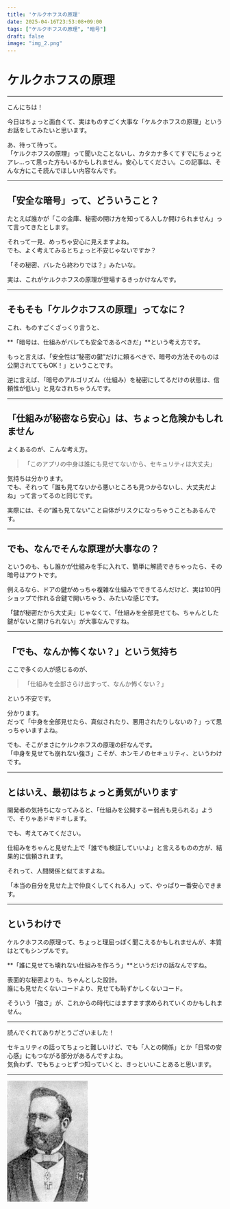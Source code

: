 ```yaml
---
title: 'ケルクホフスの原理'
date: 2025-04-16T23:53:08+09:00
tags: ["ケルクホフスの原理", "暗号"]
draft: false
image: "img_2.png"
---
```


# ケルクホフスの原理

---

こんにちは！

今日はちょっと面白くて、実はものすごく大事な「ケルクホフスの原理」というお話をしてみたいと思います。

あ、待って待って。  
「ケルクホフスの原理」って聞いたことないし、カタカナ多くてすでにちょっとアレ…って思った方もいるかもしれません。安心してください。この記事は、そんな方にこそ読んでほしい内容なんです。

---

## 「安全な暗号」って、どういうこと？

たとえば誰かが「この金庫、秘密の開け方を知ってる人しか開けられません」って言ってきたとします。

それって一見、めっちゃ安心に見えますよね。  
でも、よく考えてみるとちょっと不安じゃないですか？

「その秘密、バレたら終わりでは？」みたいな。

実は、これがケルクホフスの原理が登場するきっかけなんです。

---

## そもそも「ケルクホフスの原理」ってなに？

これ、ものすごくざっくり言うと、

**「暗号は、仕組みがバレても安全であるべきだ」**という考え方です。

もっと言えば、「安全性は“秘密の鍵”だけに頼るべきで、暗号の方法そのものは公開されててもOK！」ということです。

逆に言えば、「暗号のアルゴリズム（仕組み）を秘密にしてるだけの状態は、信頼性が低い」と見なされちゃうんです。

---

## 「仕組みが秘密なら安心」は、ちょっと危険かもしれません

よくあるのが、こんな考え方。

>「このアプリの中身は誰にも見せてないから、セキュリティは大丈夫」

気持ちは分かります。  
でも、それって「誰も見てないから悪いところも見つからないし、大丈夫だよね」って言ってるのと同じです。

実際には、その“誰も見てない”こと自体がリスクになっちゃうこともあるんです。

---

## でも、なんでそんな原理が大事なの？

というのも、もし誰かが仕組みを手に入れて、簡単に解読できちゃったら、その暗号はアウトです。

例えるなら、ドアの鍵がめっちゃ複雑な仕組みでできてるんだけど、実は100円ショップで作れる合鍵で開いちゃう、みたいな感じです。

「鍵が秘密だから大丈夫」じゃなくて、「仕組みを全部見せても、ちゃんとした鍵がないと開けられない」が大事なんですね。

---

## 「でも、なんか怖くない？」という気持ち

ここで多くの人が感じるのが、

>「仕組みを全部さらけ出すって、なんか怖くない？」

という不安です。

分かります。  
だって「中身を全部見せたら、真似されたり、悪用されたりしないの？」って思っちゃいますよね。

でも、そこがまさにケルクホフスの原理の肝なんです。  
「中身を見せても崩れない強さ」こそが、ホンモノのセキュリティ、というわけです。

---

## とはいえ、最初はちょっと勇気がいります

開発者の気持ちになってみると、「仕組みを公開する＝弱点も見られる」ようで、そりゃあドキドキします。

でも、考えてみてください。

仕組みをちゃんと見せた上で「誰でも検証していいよ」と言えるものの方が、結果的に信頼されます。

それって、人間関係と似てますよね。

「本当の自分を見せた上で仲良くしてくれる人」って、やっぱり一番安心できます。

---

## というわけで

ケルクホフスの原理って、ちょっと理屈っぽく聞こえるかもしれませんが、本質はとてもシンプルです。

**「誰に見せても壊れない仕組みを作ろう」**というだけの話なんですね。

表面的な秘密よりも、ちゃんとした設計。  
誰にも見せたくないコードより、見せても恥ずかしくないコード。

そういう「強さ」が、これからの時代にはますます求められていくのかもしれません。

---

読んでくれてありがとうございました！

セキュリティの話ってちょっと難しいけど、でも「人との関係」とか「日常の安心感」にもつながる部分があるんですよね。  
気負わず、でもちょっとずつ知っていくと、きっといいことあると思います。

---

![Auguste Kerckhoffs](img.png)

